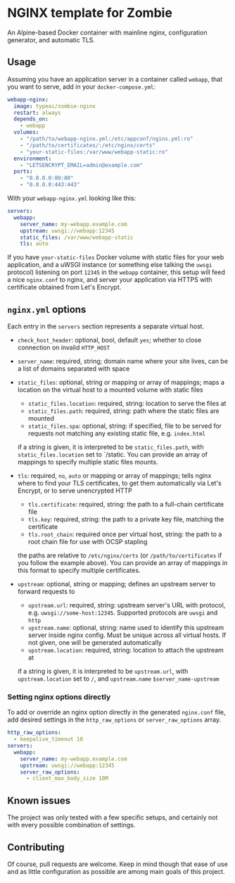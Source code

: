 # NGINX template for Zombie

An Alpine-based Docker container with mainline nginx, configuration generator, and automatic TLS.

## Usage

Assuming you have an application server in a container called `webapp`, that you want to serve, add in your
`docker-compose.yml`:

```yaml
webapp-nginx:
  image: typeai/zombie-nginx
  restart: always
  depends_on:
    - webapp
  volumes:
    - "/path/to/webapp-nginx.yml:/etc/appconf/nginx.yml:ro"
    - "/path/to/certificates/:/etc/nginx/certs"
    - "your-static-files:/var/www/webapp-static:ro"
  environment:
    - "LETSENCRYPT_EMAIL=admin@example.com"
  ports:
    - "0.0.0.0:80:80"
    - "0.0.0.0:443:443"
```

With your `webapp-nginx.yml` looking like this:

```yaml
servers:
  webapp:
    server_name: my-webapp.example.com
    upstream: uwsgi://webapp:12345
    static_files: /var/www/webapp-static
    tls: auto
```

If you have `your-static-files` Docker volume with static files for your web application, and a uWSGI instance (or
something else talking the `uwsgi` protocol) listening on port `12345` in the `webapp` container, this setup will feed
a nice `nginx.conf` to nginx, and server your application via HTTPS with certificate obtained from Let's Encrypt.

## `nginx.yml` options

Each entry in the `servers` section represents a separate virtual host.

- `check_host_header`: optional, bool, default `yes`; whether to close connection on invalid `HTTP_HOST`
- `server_name`: required, string; domain name where your site lives, can be a list of domains separated with space
- `static_files`: optional, string or mapping or array of mappings; maps a location on the virtual host to a mounted
 volume with static files

    - `static_files.location`: required, string: location to serve the files at
    - `static_files.path`: required, string: path where the static files are mounted
    - `static_files.spa`: optional, string: if specified, file to be served for requests not matching any existing
    static file, e.g. `index.html`

    if a string is given, it is interpreted to be `static_files.path`, with `static_files.location` set to `/static.
    You can provide an array of mappings to specify multiple static files mounts.

- `tls`: required, `no`, `auto` or mapping or array of mappings; tells nginx where to find your TLS certificates, to
 get them automatically via Let's Encrypt, or to serve unencrypted HTTP

    - `tls.certificate`: required, string: the path to a full-chain certificate file
    - `tls.key`: required, string: the path to a private key file, matching the certificate
    - `tls.root_chain`: required once per virtual host, string: the path to a root chain file for use with OCSP stapling

    the paths are relative to `/etc/nginx/certs` (or `/path/to/certificates` if you follow the example above). You can
    provide an array of mappings in this format to specify multiple certificates.

- `upstream`: optional, string or mapping; defines an upstream server to forward requests to

    - `upstream.url`: required, string: upstream server's URL with protocol, e.g. `uwsgi://some-host:12345`. Supported
    protocols are `uwsgi` and `http`
    - `upstream.name`: optional, string: name used to identify this upstream server inside nginx config. Must be unique
    across all virtual hosts. If not given, one will be generated automatically
    - `upstream.location`: required, string: location to attach the upstream at

    if a string is given, it is interpreted to be `upstream.url`, with `upstream.location` set to `/`,
    and `upstream.name` `$server_name-upstream`

### Setting nginx options directly

To add or override an nginx option directly in the generated `nginx.conf` file, add desired settings in the
`http_raw_options` or `server_raw_options` array.

```yaml
http_raw_options:
  - keepalive_timeout 10
servers:
  webapp:
    server_name: my-webapp.example.com
    upstream: uwsgi://webapp:12345
    server_raw_options:
      - client_max_body_size 10M
```

## Known issues

The project was only tested with a few specific setups, and certainly not with every possible combination of settings.

## Contributing

Of course, pull requests are welcome. Keep in mind though that ease of use and as little configuration as possible are
among main goals of this project.
